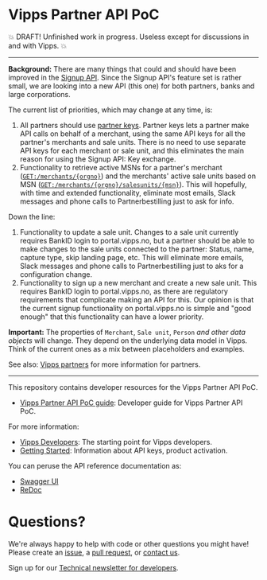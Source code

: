 # Vipps Partner API PoC

💥 DRAFT! Unfinished work in progress. Useless except for discussions in and with Vipps. 💥

----------

**Background:** There are many things that could and should have been improved in the
[Signup API](https://github.com/vippsas/vipps-signup-api).
Since the Signup API's feature set is rather small, we are looking into a new API (this one)
for both partners, banks and large corporations.

The current list of priorities, which may change at any time, is:
1. All partners should use
   [partner keys](https://github.com/vippsas/vipps-partner#partner-keys).
   Partner keys lets a partner make API calls on behalf of a merchant,
   using the same API keys for all the partner's merchants and sale units.
   There is no need to use separate API keys for each merchant or sale unit,
   and this eliminates the main reason for using the Signup API: Key exchange.
2. Functionality to retrieve active MSNs for a partner's merchant
   ([`GET:/merchants/{orgno}`](https://vippsas.github.io/vipps-merchant-management-api/#/Merchants/getMerchantDetails))
   and the merchants' active sale units based on MSN
   ([`GET:/merchants/{orgno}/salesunits/{msn}`](https://vippsas.github.io/vipps-merchant-management-api/#/Saleunits/getSaleUnitsByMsn)).
   This will hopefully, with time and extended functionality, eliminate most emails,
   Slack messages and phone calls to Partnerbestilling just to ask for info.

Down the line:
1. Functionality to update a sale unit.
   Changes to a sale unit currently requires BankID login to portal.vipps.no,
   but a partner should be able to make changes to the sale units connected to
   the partner: Status, name, capture type, skip landing page, etc.
   This will eliminate more emails, Slack messages and phone calls to
   Partnerbestilling just to aks for a configuration change.
2. Functionality to sign up a new merchant and create a new sale unit.
   This requires BankID login to portal.vipps.no, as there are regulatory requirements that
   complicate making an API for this. Our opinion is that the current signup functionality on
   portal.vipps.no is simple and "good enough" that this functionality can have a lower priority.

**Important:** The properties of `Merchant`, `Sale unit`, `Person` _and other data objects_
will change. They depend on the underlying data model in Vipps.
Think of the current ones as a mix between placeholders and examples.

See also:
[Vipps partners](https://github.com/vippsas/vipps-partner)
for more information for partners.

----------

This repository contains developer resources for the Vipps Partner API PoC.

* [Vipps Partner API PoC guide](vipps-partner-api-poc.md): Developer guide for Vipps Partner API PoC.

For more information:
* [Vipps Developers](https://github.com/vippsas/vipps-developers): The starting point for Vipps developers.
* [Getting Started](https://github.com/vippsas/vipps-developers/blob/master/vipps-getting-started.md): Information about API keys, product activation.

You can peruse the API reference documentation as:
* [Swagger UI](https://vippsas.github.io/vipps-partner-api/)
* [ReDoc](https://vippsas.github.io/vipps-partner-api/redoc.html)

# Questions?

We're always happy to help with code or other questions you might have!
Please create an [issue](https://github.com/vippsas/vipps-ecom-api/issues),
a [pull request](https://github.com/vippsas/vipps-ecom-api/pulls),
or [contact us](https://github.com/vippsas/vipps-developers/blob/master/contact.md).

Sign up for our [Technical newsletter for developers](https://github.com/vippsas/vipps-developers/tree/master/newsletters).
